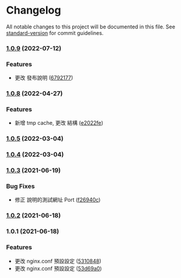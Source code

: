 # Changelog

All notable changes to this project will be documented in this file. See [standard-version](https://github.com/conventional-changelog/standard-version) for commit guidelines.

### [1.0.9](https://github.com/imagine10255/bear-docker-nginx/compare/v1.0.8...v1.0.9) (2022-07-12)


### Features

* 更改 發布說明 ([6792177](https://github.com/imagine10255/bear-docker-nginx/commit/6792177e51d21a1f14edfcaf253aa663cc27fa2a))

### [1.0.8](https://github.com/imagine10255/bear-docker-nginx/compare/v1.0.5...v1.0.8) (2022-04-27)


### Features

* 新增 tmp cache, 更改 結構 ([e2022fe](https://github.com/imagine10255/bear-docker-nginx/commit/e2022fe0e0ff596db01b92296fc0d3e3fdaa17a9))

### [1.0.5](https://github.com/imagine10255/bear-docker-nginx/compare/v1.0.4...v1.0.5) (2022-03-04)

### [1.0.4](https://github.com/imagine10255/bear-docker-nginx/compare/v1.0.3...v1.0.4) (2022-03-04)

### [1.0.3](https://github.com/imagine10255/bear-docker-nginx/compare/v1.0.2...v1.0.3) (2021-06-19)


### Bug Fixes

* 修正 說明的測試網址 Port ([f26940c](https://github.com/imagine10255/bear-docker-nginx/commit/f26940ccf11a3e68004c0c9ba12d22099ada7e23))

### [1.0.2](https://github.com/imagine10255/bear-docker-nginx/compare/v1.0.1...v1.0.2) (2021-06-18)

### 1.0.1 (2021-06-18)


### Features

* 更改 nginx.conf 預設設定 ([5310848](https://github.com/imagine10255/bear-docker-nginx/commit/5310848f0564442a2afcd158764e6edfb943b094))
* 更改 nginx.conf 預設設定 ([53d69a0](https://github.com/imagine10255/bear-docker-nginx/commit/53d69a0f5f4cc9eb5a1b76340458141a7fd2cf1c))
